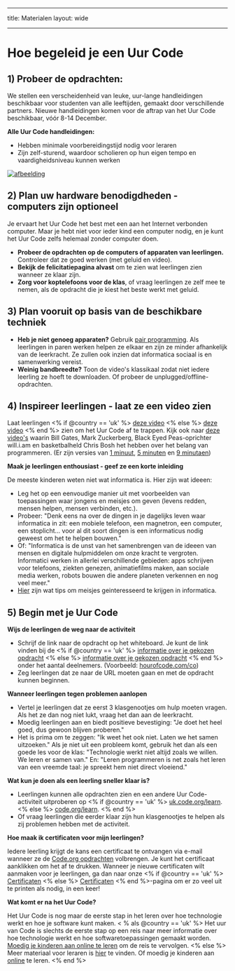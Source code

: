 * * *

title: Materialen layout: wide

* * *

# Hoe begeleid je een Uur Code

## 1) Probeer de opdrachten:

We stellen een verscheidenheid van leuke, uur-lange handleidingen beschikbaar voor studenten van alle leeftijden, gemaakt door verschillende partners. Nieuwe handleidingen komen voor de aftrap van het Uur Code beschikbaar, vóór 8-14 December.

**Alle Uur Code handleidingen:**

  * Hebben minimale voorbereidingstijd nodig voor leraren
  * Zijn zelf-sturend, waardoor scholieren op hun eigen tempo en vaardigheidsniveau kunnen werken

[![afbeelding](http://code.org/images/tutorials.png)](http://code.org/learn)

## 2) Plan uw hardware benodigdheden - computers zijn optioneel

Je ervaart het Uur Code het best met een aan het Internet verbonden computer. Maar je hebt niet voor ieder kind een computer nodig, en je kunt het Uur Code zelfs helemaal zonder computer doen.

  * **Probeer de opdrachten op de computers of apparaten van leerlingen.** Controleer dat ze goed werken (met geluid en video).
  * **Bekijk de felicitatiepagina alvast** om te zien wat leerlingen zien wanneer ze klaar zijn. 
  * **Zorg voor koptelefoons voor de klas**, of vraag leerlingen ze zelf mee te nemen, als de opdracht die je kiest het beste werkt met geluid.

## 3) Plan vooruit op basis van de beschikbare techniek

  * **Heb je niet genoeg apparaten?** Gebruik [pair programming](http://www.ncwit.org/resources/pair-programming-box-power-collaborative-learning). Als leerlingen in paren werken helpen ze elkaar en zijn ze minder afhankelijk van de leerkracht. Ze zullen ook inzien dat informatica sociaal is en samenwerking vereist.
  * **Weinig bandbreedte?** Toon de video's klassikaal zodat niet iedere leerling ze hoeft te downloaden. Of probeer de unplugged/offline-opdrachten.

## 4) Inspireer leerlingen - laat ze een video zien

Laat leerlingen <% if @country == 'uk' %> [deze video](https://www.youtube.com/watch?v=96B5-JGA9EQ) <% else %> [deze video](http://www.youtube.com/watch?v=FC5FbmsH4fw) <% end %> zien om het Uur Code af te trappen. Kijk ook naar [deze video's](http://youtube.com/codeorg) waarin Bill Gates, Mark Zuckerberg, Black Eyed Peas-oprichter will.i.am en basketbalheld Chris Bosh het hebben over het belang van programmeren. (Er zijn versies van [1 minuut](https://www.youtube.com/watch?v=qYZF6oIZtfc), [5 minuten](https://www.youtube.com/watch?v=nKIu9yen5nc) en [9 minutaen](https://www.youtube.com/watch?v=dU1xS07N-FA))

**Maak je leerlingen enthousiast - geef ze een korte inleiding**

De meeste kinderen weten niet wat informatica is. Hier zijn wat ideeen:

  * Leg het op een eenvoudige manier uit met voorbeelden van toepassingen waar jongens en meisjes om geven (levens redden, mensen helpen, mensen verbinden, etc.).
  * Probeer: "Denk eens na over de dingen in je dagelijks leven waar informatica in zit: een mobiele telefoon, een magnetron, een computer, een stoplicht... voor al dit soort dingen is een informaticus nodig geweest om het te helpen bouwen."
  * Of: "Informatica is de unst van het samenbrengen van de ideeen van mensen en digitale hulpmiddelen om onze kracht te vergroten. Informatici werken in allerlei verschillende gebieden: apps schrijven voor telefoons, ziekten genezen, animatiefilms maken, aan sociale media werken, robots bouwen die andere planeten verkennen en nog veel meer."
  * [Hier](http://code.org/girls) zijn wat tips om meisjes geinteresseerd te krijgen in informatica. 

## 5) Begin met je Uur Code

**Wijs de leerlingen de weg naar de activiteit**

  * Schrijf de link naar de opdracht op het whiteboard. Je kunt de link vinden bij de <% if @country == 'uk' %> [informatie over je gekozen opdracht](http://uk.code.org/learn) <% else %> [informatie over je gekozen opdracht](http://code.org/learn) <% end %> onder het aantal deelnemers. (Voorbeeld: [hourofcode.com/co](http://code.org/learn)) 
  * Zeg leerlingen dat ze naar de URL moeten gaan en met de opdracht kunnen beginnen.

**Wanneer leerlingen tegen problemen aanlopen**

  * Vertel je leerlingen dat ze eerst 3 klasgenootjes om hulp moeten vragen. Als het ze dan nog niet lukt, vraag het dan aan de leerkracht.
  * Moedig leerlingen aan en biedt positieve bevestiging: "Je doet het heel goed, dus gewoon blijven proberen."
  * Het is prima om te zeggen: "Ik weet het ook niet. Laten we het samen uitzoeken." Als je niet uit een probleem komt, gebruik het dan als een goede les voor de klas: "Technologie werkt niet altijd zoals we willen. We leren er samen van." En: "Leren programmeren is net zoals het leren van een vreemde taal: je spreekt hem niet direct vloeiend."

**Wat kun je doen als een leerling sneller klaar is?**

  * Leerlingen kunnen alle opdrachten zien en een andere Uur Code-activiteit uitproberen op <% if @country == 'uk' %> [uk.code.org/learn](http://uk.code.org/learn). <% else %> [code.org/learn](http://code.org/learn). <% end %> 
  * Of vraag leerlingen die eerder klaar zijn hun klasgenootjes te helpen als zij problemen hebben met de activiteit.

**Hoe maak ik certificaten voor mijn leerlingen?**

Iedere leerling krijgt de kans een certificaat te ontvangen via e-mail wanneer ze de [Code.org opdrachten](http://studio.code.org) volbrengen. Je kunt het certificaat aanklikken om het af te drukken. Wanneer je nieuwe certificaten wilt aanmaken voor je leerlingen, ga dan naar onze <% if @country == 'uk' %> [Certificaten](http://uk.code.org/certificates) <% else %> [Certificaten](http://code.org/certificates) <% end %>-pagina om er zo veel uit te printen als nodig, in een keer!

**Wat komt er na het Uur Code?**

Het Uur Code is nog maar de eerste stap in het leren over hoe technologie werkt en hoe je software kunt maken. < % als @country == 'uk' %> Het uur van Code is slechts de eerste stap op een reis naar meer informatie over hoe technologie werkt en hoe softwaretoepassingen gemaakt worden. [Moedig je kinderen aan online te leren](http://uk.code.org/learn/beyond) om de reis te vervolgen. <% else %> Meer materiaal voor leraren is [hier](http://code.org/educate) te vinden. Of moedig je kinderen aan [online](http://code.org/learn/beyond) te leren. <% end %>